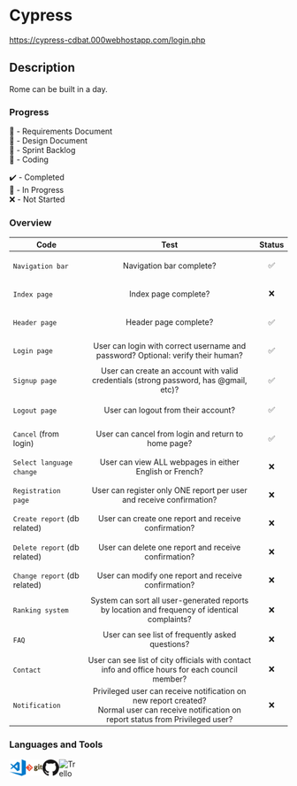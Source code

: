 # Cypress
https://cypress-cdbat.000webhostapp.com/login.php
## Description
Rome can be built in a day.


### Progress
🚧 - Requirements Document  
🚧  - Design Document  
🚧 - Sprint Backlog   
🚧 - Coding   

✔️ - Completed  
🚧 - In Progress  
❌ - Not Started

### Overview
| Code       | Test            | Status  |
| ------------- |:-------------:| -----:|
| `Navigation bar`   | Navigation bar complete? | <p align = "center"> :white_check_mark: </p> |
| `Index page`   | Index page complete? | <p align = "center"> :x: </p> |
| `Header page` | Header page complete? | <p align = "center"> :white_check_mark: </p> |
| `Login page`   | User can login with correct username and password? Optional: verify their human? | <p align = "center"> :white_check_mark: </p>|
| `Signup page`   | User can create an account with valid credentials (strong password, has @gmail, etc)? | <p align = "center"> :white_check_mark: </p>|
| `Logout page`   | User can logout from their account? | <p align = "center"> :white_check_mark: </p>|
| `Cancel` (from login)   | User can cancel from login and return to home page? | <p align = "center"> :white_check_mark: </p>  |
| `Select language change`   | User can view ALL webpages in either English or French? | <p align = "center"> :x: </p>|
| `Registration page`   | User can register only ONE report per user and receive confirmation? | <p align = "center"> :x: </p>|
| `Create report` (db related)  | User can create one report and receive confirmation? | <p align = "center"> :x: </p>|
| `Delete report` (db related)   | User can delete one report and receive confirmation? | <p align = "center"> :x: </p>|
| `Change report` (db related)  | User can modify one report and receive confirmation? | <p align = "center"> :x: </p>|
| `Ranking system`   | System can sort all user-generated reports by location and frequency of identical complaints? | <p align = "center"> :x: </p>|
| `FAQ`   | User can see list of frequently asked questions? | <p align = "center"> :x: </p>|
| `Contact`   | User can see list of city officials with contact info and office hours for each council member? | <p align = "center"> :x: </p>|
| `Notification`   | Privileged user can receive notification on new report created?<br> Normal user can receive notification on report status from Privileged user? | <p align = "center"> :x: </p>|


### Languages and Tools

<img align="left" alt="Visual Studio Code" width="30px" src="https://raw.githubusercontent.com/github/explore/80688e429a7d4ef2fca1e82350fe8e3517d3494d/topics/visual-studio-code/visual-studio-code.png" />

<img align="left" alt="Git" width="30px" src="https://raw.githubusercontent.com/github/explore/80688e429a7d4ef2fca1e82350fe8e3517d3494d/topics/git/git.png" />

<img align="left" alt="GitHub" width="30px" src="https://raw.githubusercontent.com/github/explore/78df643247d429f6cc873026c0622819ad797942/topics/github/github.png" />

<img align="left" alt="Trello" width="30px" src="https://i.pinimg.com/280x280_RS/0f/b8/e6/0fb8e676a1cd0eae9b0f7ea862c40f93.jpg" />

